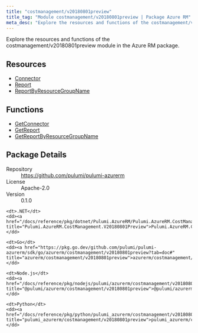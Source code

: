 ```yaml
---
title: "costmanagement/v20180801preview"
title_tag: "Module costmanagement/v20180801preview | Package Azure RM"
meta_desc: "Explore the resources and functions of the costmanagement/v20180801preview module in the Azure RM package."
---
```


<!-- WARNING: this file was generated by Pulumi Docs Generator. -->
<!-- Do not edit by hand unless you're certain you know what you are doing! -->

Explore the resources and functions of the costmanagement/v20180801preview module in the Azure RM package.

<h2 id="resources">Resources</h2>
<ul class="api">
    <li><a href="connector" title="Connector"><span class="symbol resource"></span>Connector</a></li>
    <li><a href="report" title="Report"><span class="symbol resource"></span>Report</a></li>
    <li><a href="reportbyresourcegroupname" title="ReportByResourceGroupName"><span class="symbol resource"></span>ReportByResourceGroupName</a></li>
</ul>

<h2 id="functions">Functions</h2>
<ul class="api">
    <li><a href="getconnector" title="GetConnector"><span class="symbol function"></span>GetConnector</a></li>
    <li><a href="getreport" title="GetReport"><span class="symbol function"></span>GetReport</a></li>
    <li><a href="getreportbyresourcegroupname" title="GetReportByResourceGroupName"><span class="symbol function"></span>GetReportByResourceGroupName</a></li>
</ul>

<h2 id="package-details">Package Details</h2>
<dl class="package-details">
	<dt>Repository</dt>
	<dd><a href="https://github.com/pulumi/pulumi-azurerm">https://github.com/pulumi/pulumi-azurerm</a></dd>
	<dt>License</dt>
	<dd>Apache-2.0</dd>
	<dt>Version</dt>
	<dd>0.1.0</dd>
</dl>



<dl class="tabular">

    <dt>.NET</dt>
    <dd><a href="/docs/reference/pkg/dotnet/Pulumi.AzureRM/Pulumi.AzureRM.CostManagement.V20180801Preview.html" title="Pulumi.AzureRM.CostManagement.V20180801Preview">Pulumi.AzureRM.CostManagement.V20180801Preview</a></dd>

    <dt>Go</dt>
    <dd><a href="https://pkg.go.dev/github.com/pulumi/pulumi-azurerm/sdk/go/azurerm/costmanagement/v20180801preview?tab=doc#" title="azurerm/costmanagement/v20180801preview">azurerm/costmanagement/v20180801preview</a></dd>

    <dt>Node.js</dt>
    <dd><a href="/docs/reference/pkg/nodejs/pulumi/azurerm/costmanagement/v20180801preview/#" title="@pulumi/azurerm/costmanagement/v20180801preview">@pulumi/azurerm/costmanagement/v20180801preview</a></dd>

    <dt>Python</dt>
    <dd><a href="/docs/reference/pkg/python/pulumi_azurerm/costmanagement/v20180801preview" title="pulumi_azurerm/costmanagement/v20180801preview">pulumi_azurerm/costmanagement/v20180801preview</a></dd>

</dl>

